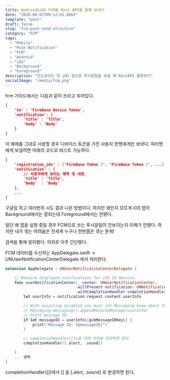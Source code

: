 ```yaml
---
title: Android&iOS FCM을 Rest API를 통해 보내기
date: "2020-09-02T09:12:01.086Z"
template: "post"
draft: false
slug: "fcm-push-send-structure"
category: "FCM"
tags:
  - "Mobile"
  - "Push Notification"
  - "FCM"
  - "Android"
  - "iOS"
  - "Background"
  - "Foreground"
description: "안드로이드 및 iOS 앱으로 푸시알림을 보낼 때 RestAPI 활용하기"
socialImage: "/media/fcm.png"
---
```


fcm 가이드에서는 다음과 같이 쓰라고 되어있다.

``` json
{
    'to' : 'FireBase Device Token',
    'notification': {
        'title' : 'Title',
        'body' : 'Body'
    }
}
```

이 예제를 그대로 사용할 경우 디바이스 토큰을 가진 사용자 한명에게만 보낸다. 여러명에게 보낼려면 아래의 코드로 테스트 가능하다.

``` json
{
    'registration_ids' : ['FireBase Token 1', 'FireBase Token 2', ...],
    'notification' : {
        // 사용자에게 보이는 제목 및 내용.
        'title' : 'Title',
        'body'  : 'Body'
    },
    ...
}
```

구글링 하고 여러번의 시도 결과 나온 방법이다. 하지만 왜인지 모르게 iOS 앱의 Background에서는 잘되는데 Foreground에서는 안됀다.

일단 왜 앱을 실행 중일 경우 FCM으로 쏘는 푸시알림이 안보이는지 이해가 안됐다. 하지만 내가 겪는 어려움은 전세계 누구나 한번쯤은 겪는 문제!

검색을 통해 알아봤다. 의외로 아주 간단했다.

FCM 데이터를 수신하는 AppDelegate.swift -> UNUserNotificationCenterDelegate 에서 처리한다.

``` swift
extension AppDelegate : UNUserNotificationCenterDelegate {

    // Receive displayed notifications for iOS 10 devices.
    func userNotificationCenter(_ center: UNUserNotificationCenter,
                                willPresent notification: UNNotification,
                                withCompletionHandler completionHandler: @escaping (UNNotificationPresentationOptions) -> Void) {
        let userInfo = notification.request.content.userInfo

        // With swizzling disabled you must let Messaging know about the message, for Analytics
        // Messaging.messaging().appDidReceiveMessage(userInfo)
        // Print message ID.
        if let messageID = userInfo\[gcmMessageIDKey\] {
            print("Message ID: \(messageID)")
        }

        // completionHandler([])을 아래 부분을 변경하면 된다.
        completionHandler([.alert, .sound])

    }
    ... 생략
}
```

completionHandler(\[\])에서 \[\] 을 \[.alert, .sound\] 로 변경하면 된다.